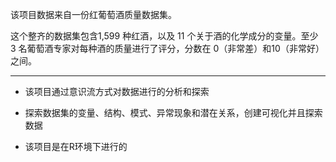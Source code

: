 该项目数据来自一份红葡萄酒质量数据集。

这个整⻬的数据集包含1,599 种红酒，以及 11 个关于酒的化学成分的变量。⾄少 3 名葡萄酒专家对每种酒的质量进⾏了评分，分数在 0（⾮常差）和10（⾮常好）之间。

***

- 该项目通过意识流方式对数据进行的分析和探索

- 探索数据集的变量、结构、模式、异常现象和潜在关系，创建可视化并且探索数据

- 该项目是在R环境下进行的

  
